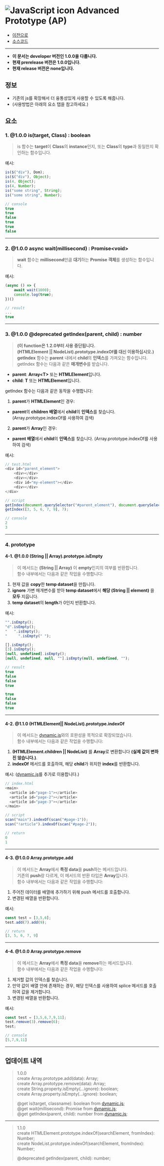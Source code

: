 # ![JavaScript icon](https://github.com/hynrusang/js-lib/blob/main/resource/logo.png) Advanced Prototype (AP)
- [이전으로](https://github.com/hynrusang/js-lib/tree/main)
- [소스코드](https://github.com/hynrusang/js-lib/blob/main/1.1.0/advanced.js)
---
- **이 문서는 developer 버전인 1.0.0을 다룹니다.**  
- **현재 prerelease 버전은 1.0.0입니다.**
- **현재 release 버전은 none입니다.**
## 정보
- 기존의 js를 확장해서 더 융통성있게 사용할 수 있도록 해줍니다.
- (사용방법은 아래의 요소 탭을 참고하세요.)

## 요소
### 1. **@1.0.0** is(target, Class) : boolean
> is 함수는 **target**이 **Class**의 **instance**인지, 또는 **Class**의 **type**과 동일한지 확인하는 함수입니다.  
  
예시:  
```js
is($("div"), Dom);
is($("div"), Object);
is(4, Object);
is(4, Number);
is("some string", String);
is("some string", Number);

// console
true
true
false
true
true
false
```
---
### 2. **@1.0.0** async wait(millisecond) : Promise\<void\>
> **wait** 함수는 **millisecond**만큼 **대기**하는 **Promise 객체**를 생성하는 함수입니다.  
  
예시:  
```js
(async () => {
    await wait(1000);
    console.log(true);
})()

// result
...
true
```
---
### 3. **@1.0.0** **@deprecated**  getIndex(parent, child) : number  
> **(이 function은 1.2.0부터 사용 중단됩니다.**  
> **(HTMLElement || NodeList).prototype.indexOf를 대신 이용하십시오.)**  
> **getIndex** 함수는 **parent** 내에서 **child**의 **인덱스**를 가져오는 함수입니다.  
> getIndex 함수는 다음과 같은 **매개변수**를 받습니다.  
  
- **parent**: **Array\<T\>** 또는 **HTMLElement**입니다.  
- **child**: **T** 또는 **HTMLElement**입니다.  
  
getIndex 함수는 다음과 같은 동작을 수행합니다:  
  
1. **parent**가 **HTMLElement**인 경우:  
- **parent**의 **children 배열**에서 **child**의 **인덱스**를 찾습니다. (Array.prototype.indexOf를 사용하여 검색)  
2. **parent**가 **Array**인 경우:
- **parent 배열**에서 **child**의 **인덱스**를 찾습니다. (Array.prototype.indexOf를 사용하여 검색)  
  
예시:  
```js
// test.html
<div id="parent_element">
    <div></div>
    <div></div>
    <div id="my-element"></div>
    <div></div>
</div>

// script
getIndex(document.querySelector("#parent_element"), document.querySelector("#my-element"));
getIndex([3, 5, 6, 7, 9], 7);

// console
2
3
```
---
### 4. prototype
#### 4-1. **@1.0.0** (String || Array).prototype.isEmpty
> 이 메서드는 **(String || Array)** 이 **empty**인지의 여부를 반환합니다.  
> 함수 내부에서는 다음과 같은 작업을 수행합니다:  
  
1. 현재 값을 **copy**한 **temp dataset**을 만듭니다.  
2. **ignore** 가변 매개변수를 받아 **temp dataset**에서 **해당 (String || element)** 을 **모두** 지웁니다.  
2. **temp dataset**의 **length**가 0인지 반환합니다.  
  
예시:
```js
"".isEmpty();
"d".isEmpty();
"   ".isEmpty();
"     ".isEmpty(" ");

[].isEmpty();
[3].isEmpty();
[null, undefined].isEmpty();
[null, undefined, null, ""].isEmpty(null, undefined, "");

// result
true
false
false
true

true
false
false
true
```
---
#### 4-2. **@1.1.0** (HTMLElement|| NodeList).prototype.indexOf  
> 이 메서드는 [dynamic.js](https://github.com/hynrusang/js-lib/blob/main/dynamic.md)와의 호완성을 목적으로 확장되었습니다.  
> 함수 내부에서는 다음과 같은 작업을 수행합니다:  

1. **(HTMLElement.children || NodeList)** 를 **Array**로 변환합니다 **(실제 값이 변하진 않습니다.)**.  
2. **indexOf** 메서드를 호출하여, 해당 **child**가 위치한 **index**를 반환합니다.  
  
예시: ([dynamic.js](https://github.com/hynrusang/js-lib/blob/main/dynamic.md)를 추가로 이용합니다.)  
```js
// index.html
<main>
  <article id="page-1"></article>
  <article id="page-2"></article>
  <article id="page-3"></article>
</main>

// script
scan("main").indexOf(scan("#page-1"));
scan("!article").indexOf(scan("#page-2"));

// return 
0
1
```
---
#### 4-3. **@1.0.0** Array.prototype.add
> 이 메서드는 **Array**에서 **특정 data**을 **push**하는 메서드입니다.  
> 기존의 **push**랑 다르게, 이 메서드의 반환 타입은 **Array**입니다.  
> 함수 내부에서는 다음과 같은 작업을 수행합니다:  
  
1. 주어진 데이터를 배열에 추가하기 위해 push 메서드를 호출합니다.  
2. 변경된 배열을 반환합니다.  
  
예시:  
```js
const test = [3,5,6];
test.add(7).add(9);

// return
[3, 5, 6, 7, 9]
```
---
#### 4-4. **@1.0.0** Array.prototype.remove  
> 이 메서드는 **Array**에서 **특정 data**을 **remove**하는 메서드입니다.  
> 함수 내부에서는 다음과 같은 작업을 수행합니다:  
  
1. 제거할 값의 인덱스를 찾습니다.  
2. 만약 값이 배열 안에 존재하는 경우, 해당 인덱스를 사용하여 splice 메서드를 호출하여 값을 제거합니다.  
3. 변경된 배열을 반환합니다.  
  
예시:
```js
const test = [3,5,6,7,9,11];
test.remove(3).remove(6);
test;

// console
[5,7,9,11]
```
---
## 업데이트 내역
> 1.0.0  
> create Array.prototype.add(data): Array;  
> create Array.prototype.remove(data): Array;  
> create String.property.isEmpty(...ignore): boolean;  
> create Array.property.isEmpty(...ignore): boolean;  
>  
> @get is(target, classname): boolean from [dynamic.js](https://github.com/hynrusang/js-lib/blob/main/dynamic.md);  
> @get wait(millisecond): Promise<void> from [dynamic.js](https://github.com/hynrusang/js-lib/blob/main/dynamic.md);  
> @get getIndex(parent, child): number from [dynamic.js](https://github.com/hynrusang/js-lib/blob/main/dynamic.md);  
---
> 1.1.0  
> create HTMLElement.prototype.indexOf(searchElement, fromIndex): Number;  
> create NodeList.prototype.indexOf(searchElement, fromIndex): Number;  
>  
> @deprecated getIndex(parent, child): number;
